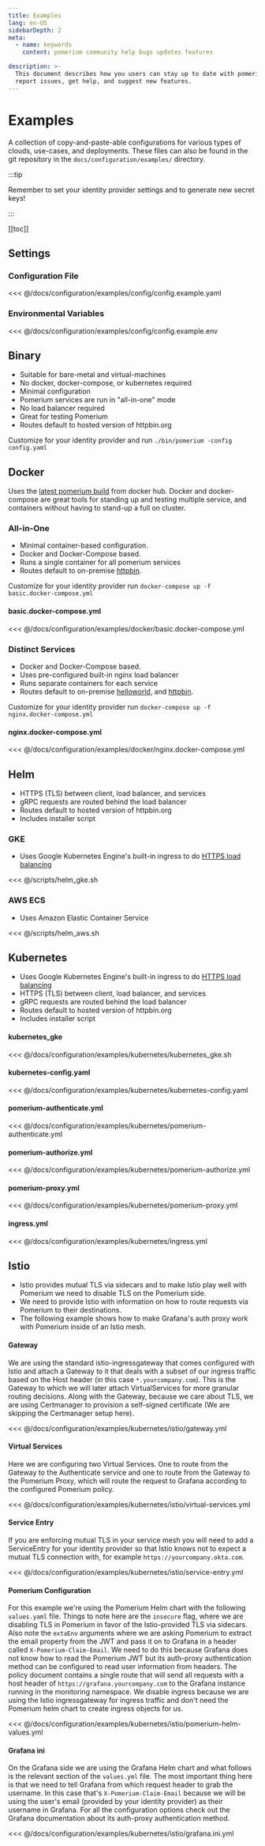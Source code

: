 ```yaml
---
title: Examples
lang: en-US
sidebarDepth: 2
meta:
  - name: keywords
    content: pomerium community help bugs updates features

description: >-
  This document describes how you users can stay up to date with pomerium,
  report issues, get help, and suggest new features.
---
```


# Examples

A collection of copy-and-paste-able configurations for various types of clouds, use-cases, and deployments. These files can also be found in the git repository in the `docs/configuration/examples/` directory.

:::tip

Remember to set your identity provider settings and to generate new secret keys!

:::

[[toc]]

## Settings

### Configuration File

<<< @/docs/configuration/examples/config/config.example.yaml

### Environmental Variables

<<< @/docs/configuration/examples/config/config.example.env

## Binary

- Suitable for bare-metal and virtual-machines
- No docker, docker-compose, or kubernetes required
- Minimal configuration
- Pomerium services are run in "all-in-one" mode
- No load balancer required
- Great for testing Pomerium
- Routes default to hosted version of httpbin.org

Customize for your identity provider and run `./bin/pomerium -config config.yaml`

## Docker

Uses the [latest pomerium build](https://hub.docker.com/r/pomerium/pomerium) from docker hub. Docker and docker-compose are great tools for standing up and testing multiple service, and containers without having to stand-up a full on cluster.

### All-in-One

- Minimal container-based configuration.
- Docker and Docker-Compose based.
- Runs a single container for all pomerium services
- Routes default to on-premise [httpbin].

Customize for your identity provider run `docker-compose up -f basic.docker-compose.yml`

#### basic.docker-compose.yml

<<< @/docs/configuration/examples/docker/basic.docker-compose.yml

### Distinct Services

- Docker and Docker-Compose based.
- Uses pre-configured built-in nginx load balancer
- Runs separate containers for each service
- Routes default to on-premise [helloworld], and [httpbin].

Customize for your identity provider run `docker-compose up -f nginx.docker-compose.yml`

#### nginx.docker-compose.yml

<<< @/docs/configuration/examples/docker/nginx.docker-compose.yml

## Helm

- HTTPS (TLS) between client, load balancer, and services
- gRPC requests are routed behind the load balancer
- Routes default to hosted version of httpbin.org
- Includes installer script

### GKE

- Uses Google Kubernetes Engine's built-in ingress to do [HTTPS load balancing]

<<< @/scripts/helm_gke.sh

### AWS ECS

- Uses Amazon Elastic Container Service

<<< @/scripts/helm_aws.sh

## Kubernetes

- Uses Google Kubernetes Engine's built-in ingress to do [HTTPS load balancing]
- HTTPS (TLS) between client, load balancer, and services
- gRPC requests are routed behind the load balancer
- Routes default to hosted version of httpbin.org
- Includes installer script

#### kubernetes_gke

<<< @/docs/configuration/examples/kubernetes/kubernetes_gke.sh

#### kubernetes-config.yaml

<<< @/docs/configuration/examples/kubernetes/kubernetes-config.yaml

#### pomerium-authenticate.yml

<<< @/docs/configuration/examples/kubernetes/pomerium-authenticate.yml

#### pomerium-authorize.yml

<<< @/docs/configuration/examples/kubernetes/pomerium-authorize.yml

#### pomerium-proxy.yml

<<< @/docs/configuration/examples/kubernetes/pomerium-proxy.yml

#### ingress.yml

<<< @/docs/configuration/examples/kubernetes/ingress.yml

[helloworld]: https://hub.docker.com/r/tutum/hello-world
[httpbin]: https://httpbin.org/
[https load balancing]: https://cloud.google.com/kubernetes-engine/docs/concepts/ingress

## Istio

- Istio provides mutual TLS via sidecars and to make Istio play well with Pomerium we need to disable TLS on the Pomerium side.
- We need to provide Istio with information on how to route requests via Pomerium to their destinations.
- The following example shows how to make Grafana's auth proxy work with Pomerium inside of an Istio mesh.

#### Gateway

We are using the standard istio-ingressgateway that comes configured with Istio and attach a Gateway to it that deals with a subset of our ingress traffic based on the Host header (in this case `*.yourcompany.com`). This is the Gateway to which we will later attach VirtualServices for more granular routing decisions. Along with the Gateway, because we care about TLS, we are using Certmanager to provision a self-signed certificate (We are skipping the Certmanager setup here).

<<< @/docs/configuration/examples/kubernetes/istio/gateway.yml

#### Virtual Services

Here we are configuring two Virtual Services. One to route from the Gateway to the Authenticate service and one to route from the Gateway to the Pomerium Proxy, which will route the request to Grafana according to the configured Pomerium policy.

<<< @/docs/configuration/examples/kubernetes/istio/virtual-services.yml

#### Service Entry

If you are enforcing mutual TLS in your service mesh you will need to add a ServiceEntry for your identity provider so that Istio knows not to expect a mutual TLS connection with, for example `https://yourcompany.okta.com`.

<<< @/docs/configuration/examples/kubernetes/istio/service-entry.yml

#### Pomerium Configuration

For this example we're using the Pomerium Helm chart with the following `values.yaml` file. Things to note here are the `insecure` flag, where we are disabling TLS in Pomerium in favor of the Istio-provided TLS via sidecars. Also note the `extaEnv` arguments where we are asking Pomerium to extract the email property from the JWT and pass it on to Grafana in a header called `X-Pomerium-Claim-Email`. We need to do this because Grafana does not know how to read the Pomerium JWT but its auth-proxy authentication method can be configured to read user information from headers. The policy document contains a single route that will send all requests with a host header of `https://grafana.yourcompany.com` to the Grafana instance running in the monitoring namespace. We disable ingress because we are using the Istio ingressgateway for ingress traffic and don't need the Pomerium helm chart to create ingress objects for us.

<<< @/docs/configuration/examples/kubernetes/istio/pomerium-helm-values.yml

#### Grafana ini

On the Grafana side we are using the Grafana Helm chart and what follows is the relevant section of the `values.yml` file. The most important thing here is that we need to tell Grafana from which request header to grab the username. In this case that's `X-Pomerium-Claim-Email` because we will be using the user's email (provided by your identity provider) as their username in Grafana. For all the configuration options check out the Grafana documentation about its auth-proxy authentication method.

<<< @/docs/configuration/examples/kubernetes/istio/grafana.ini.yml

